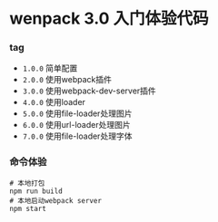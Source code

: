 # wenpack 3.0 入门体验代码

### tag
- `1.0.0` 简单配置
- `2.0.0` 使用webpack插件
- `3.0.0` 使用webpack-dev-server插件
- `4.0.0` 使用loader
- `5.0.0` 使用file-loader处理图片
- `6.0.0` 使用url-loader处理图片
- `7.0.0` 使用file-loader处理字体

### 命令体验

```
# 本地打包
npm run build
# 本地启动webpack server
npm start
```
